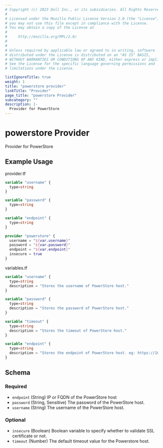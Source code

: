 ```yaml
---
# Copyright (c) 2023 Dell Inc., or its subsidiaries. All Rights Reserved.
# 
# Licensed under the Mozilla Public License Version 2.0 (the "License");
# you may not use this file except in compliance with the License.
# You may obtain a copy of the License at
# 
#     http://mozilla.org/MPL/2.0/
# 
# 
# Unless required by applicable law or agreed to in writing, software
# distributed under the License is distributed on an "AS IS" BASIS,
# WITHOUT WARRANTIES OR CONDITIONS OF ANY KIND, either express or implied.
# See the License for the specific language governing permissions and
# limitations under the License.

listIgnoreTitle: true
weight: 1
title: "powerstore provider"
linkTitle: "Provider"
page_title: "powerstore Provider"
subcategory: ""
description: |-
  Provider for PowerStore
---
```


# powerstore Provider

Provider for PowerStore

## Example Usage

provider.tf
```terraform
variable "username" {
  type=string
}

variable "password" {
  type=string
}

variable "endpoint" {
  type=string
}

provider "powerstore" {
  username = "${var.username}"
  password = "${var.password}"
  endpoint = "${var.endpoint}"
  insecure = true
}
```

variables.tf
```terraform
variable "username" {
  type=string
  description = "Stores the username of PowerStore host."
}

variable "password" {
  type=string
  description = "Stores the password of PowerStore host."
}

variable "timeout" {
  type=string
  description = "Stores the timeout of PowerStore host."
}

variable "endpoint" {
  type=string
  description = "Stores the endpoint of PowerStore host. eg: https://10.1.1.1:443 where 443 is port where API requests are getting accepted"
}
```

<!-- schema generated by tfplugindocs -->
## Schema

### Required

- `endpoint` (String) IP or FQDN of the PowerStore host
- `password` (String, Sensitive) The password of the PowerStore host.
- `username` (String) The username of the PowerStore host.

### Optional

- `insecure` (Boolean) Boolean variable to specify whether to validate SSL certificate or not.
- `timeout` (Number) The default timeout value for the Powerstore host.